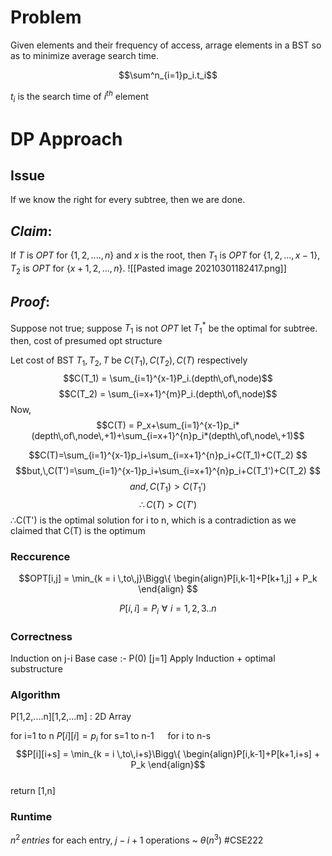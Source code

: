 # Problem
Given elements and their frequency of access, arrage elements in a BST so as to minimize average search time.

$$\sum^n_{i=1}p_i.t_i$$

$t_i$ is the search time of $i^{th}$ element

# DP Approach

## Issue 
If we know the right for every subtree, then we are done.

## $Claim:$
If $T$ is $OPT$ for $\{1,2,....,n\}$ and $x$ is the root, then $T_1$ is $OPT$ for $\{1,2,...,x-1\}$, $T_2$ is $OPT$ for   $\{x+1,2,...,n\}$.
![[Pasted image 20210301182417.png]]
## $Proof:$ 
Suppose not true; suppose $T_1$ is not $OPT$ let ${T_1^*}$  be the optimal for subtree.
then, 
cost of presumed opt structure

 Let cost of BST $T_1,T_2,T$ be $C(T_1),C(T_2),C(T)$ respectively
 $$C(T_1) = \sum_{i=1}^{x-1}P_i.(depth\,of\,node)$$$$C(T_2) = \sum_{i=x+1}^{m}P_i.(depth\,of\,node)$$ 
Now, $$C(T) = P_x+\sum_{i=1}^{x-1}p_i*(depth\,of\,node\,+1)+\sum_{i=x+1}^{n}p_i*(depth\,of\,node\,+1)$$
 
 $$C(T)=\sum_{i=1}^{x-1}p_i+\sum_{i=x+1}^{n}p_i+C(T_1)+C(T_2)
$$
  $$but,\,C(T')=\sum_{i=1}^{x-1}p_i+\sum_{i=x+1}^{n}p_i+C(T_1')+C(T_2)
$$
$$and,C(T_1)>C(T_1')$$ $$\therefore C(T)>C(T')$$
$\therefore$C(T') is the optimal solution for i to n, which is a contradiction as we claimed that C(T) is the optimum 


### Reccurence
	
	
$$OPT[i,j] = \min_{k = i \,to\,j}\Bigg\{ \begin{align}P[i,k-1]+P[k+1,j] + P_k \end{align}   $$

$$P[i,i] = P_i \,\,\forall \,\,i={1,2,3..n} $$

### Correctness 
Induction on j-i 
Base case :- P(0) [j=1]
Apply Induction + optimal substructure


### Algorithm
P[1,2,....n][1,2,...m] : 2D Array

for i=1 to n
	$P[i][i] = p_i$
for s=1 to n-1
	$\,\,\,\,\,\,$	for i to n-s
	$$P[i][i+s] = \min_{k = i \,to\,i+s}\Bigg\{ \begin{align}P[i,k-1]+P[k+1,i+s] + P_k \end{align}$$  
return [1,n] 

### Runtime
$n^2 \, entries$ for each entry,  $j-i+1$ operations ~ $\theta(n^3)$
#CSE222